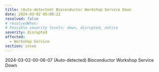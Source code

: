 ```yaml
---
title: (Auto-detected) Bioconductor Workshop Service Down
date: 2024-03-02 05:08:22
resolved: false
# resolvedWhen: 
# Possible severity levels: down, disrupted, notice
severity: disrupted
affected:
  - Workshop Service
section: issue
---
```


2024-03-02-00-06-07 (Auto-detected) Bioconductor Workshop Service Down

